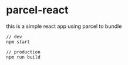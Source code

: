 # parcel-react
this is a simple react app using parcel to bundle

```
// dev
npm start

// production
npm run build
```
